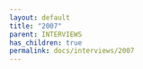 ```yaml
---
layout: default
title: "2007"
parent: INTERVIEWS
has_children: true
permalink: docs/interviews/2007
---
```


